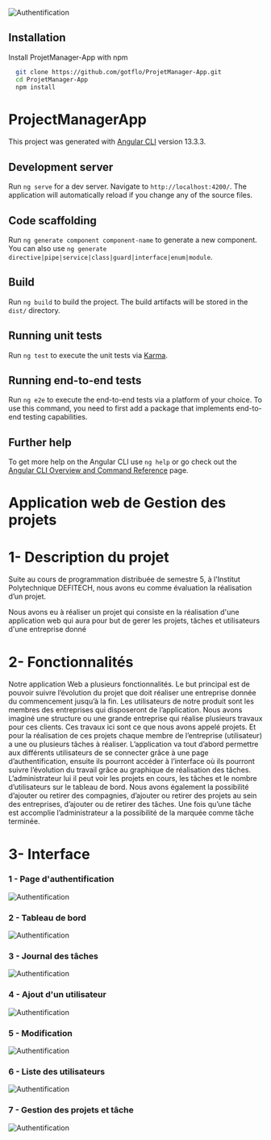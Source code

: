 ![Authentification](src/assets/log.png)

## Installation

Install ProjetManager-App with npm

```bash
  git clone https://github.com/gotflo/ProjetManager-App.git
  cd ProjetManager-App
  npm install
```

# ProjectManagerApp

This project was generated with [Angular CLI](https://github.com/angular/angular-cli) version 13.3.3.

## Development server

Run `ng serve` for a dev server. Navigate to `http://localhost:4200/`. The application will automatically reload if you change any of the source files.

## Code scaffolding

Run `ng generate component component-name` to generate a new component. You can also use `ng generate directive|pipe|service|class|guard|interface|enum|module`.

## Build

Run `ng build` to build the project. The build artifacts will be stored in the `dist/` directory.

## Running unit tests

Run `ng test` to execute the unit tests via [Karma](https://karma-runner.github.io).

## Running end-to-end tests

Run `ng e2e` to execute the end-to-end tests via a platform of your choice. To use this command, you need to first add a package that implements end-to-end testing capabilities.

## Further help

To get more help on the Angular CLI use `ng help` or go check out the [Angular CLI Overview and Command Reference](https://angular.io/cli) page.

# Application web de Gestion des projets

# 1- Description du projet

Suite au cours de programmation distribuée de semestre 5,
à l'Institut Polytechnique DEFITECH,
nous avons eu comme évaluation la réalisation d’un projet.

Nous avons eu à réaliser un projet qui consiste en la réalisation d'une application web qui aura pour but de
gerer les projets, tâches et utilisateurs d'une entreprise donné

# 2- Fonctionnalités

Notre application Web a plusieurs fonctionnalités. Le but principal est de pouvoir suivre l’évolution du projet que doit réaliser une entreprise donnée du commencement jusqu’à la fin.
Les utilisateurs de notre produit sont les membres des entreprises qui disposeront de l’application.
Nous avons imaginé une structure ou une grande entreprise qui réalise plusieurs travaux pour ces clients. Ces travaux ici sont ce que nous avons appelé projets. Et pour la réalisation de ces projets chaque membre de l’entreprise (utilisateur) a une ou plusieurs tâches à réaliser.
L’application va tout d’abord permettre aux différents utilisateurs de se connecter grâce à une page d’authentification, ensuite ils pourront accéder à l’interface où ils pourront suivre l’évolution du travail grâce au graphique de réalisation des tâches. L’administrateur lui il peut voir les projets en cours, les tâches et le nombre d’utilisateurs sur le tableau de bord.
Nous avons également la possibilité d’ajouter ou retirer des compagnies, d’ajouter ou retirer des projets au sein des entreprises, d’ajouter ou de retirer des tâches.
Une fois qu’une tâche est accomplie l’administrateur a la possibilité de la marquée comme tâche terminée.

# 3- Interface

### 1 - Page d'authentification

![Authentification](src/assets/ProjectManagerlogin.png)

### 2 - Tableau de bord

![Authentification](src/assets/Change3.png)

### 3 - Journal des tâches

![Authentification](src/assets/TaskLog.png)

### 4 - Ajout d'un utilisateur

![Authentification](src/assets/userAdd.png)

### 5 - Modification

![Authentification](src/assets/modification.png)

### 6 - Liste des utilisateurs

![Authentification](src/assets/listUser.png)

### 7 - Gestion des projets et tâche

![Authentification](src/assets/Change1.png)
